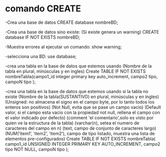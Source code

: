 # comando CREATE

  -Crea una base de datos
    CREATE database nombreBD;

  -Crea una base de datos sino existe:
    (Sí existe genera un warning)
    CREATE database IF NOT EXISTS nombreBD;

  -Muestra errores al ejecutar un comando:
    show warning;

  -selecciona una BD:
    use database;

  -crea una tabla en la base de datos que estemos usando
    (Nombre de la tabla en plural, minúsculas y en ingles)
    Create TABLE IF NOT EXISTS nombreTabla(campo1_id integer primary key auto_increment,
      campo2 tipo,
      campoN tipo
      );

  -crea una tabla en la base de datos que estemos usando si la tabla no existe
      (Nombre de la tabla(SUSTANTIVO) en plural, minúsculas y en ingles)
      (Unsigned: no almacena el signo en el campo byte, por lo tanto todos los enteros son positivos)
      (Not Null, evita que se pase un campo vacio)
      (Default valor, si el campo esta vacio con la propiedad not null, rellena el campo con el valor indicado por defecto)
      (comment 'el comentario',solo es visto por quien ve la estructura de la tabla)
      (varchar(n), setea el numero de caracteres del campo en n)
      (text, campo de conjunto de caracteres largo)
      (NUM(‘item1’, ‘item2’, ‘item2’), campo de tipo listado, muestra una lista de elementos pre-configurados)
      Create TABLE IF NOT EXISTS nombreTabla(
      campo1_id UNSIGNED INTEGER PRIMARY KEY AUTO_INCREMENT,
      campo2 tipo NOT NULL,
      campoN tipo
      );
